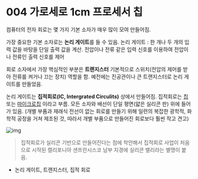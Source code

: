 # 004 가로세로 1cm 프로세서 칩



컴퓨터의 전자 회로는 몇 가지 기본 소자가 매우 많이 모여 만들어짐.

가장 중요한 기본 소자로는 **논리 게이트**를 들 수 있음.
논리 게이트 : 한 개나 두 개의 입력 값을 바탕을 단일 출력 값을 계산.
전압이나 전류 같은 입력 신호를 이용하여 전압이나 전류인 출력 신호를 제어

회로 소자에서 가장 핵심적인 부분은 **트랜지스터**
기본적으로 스위치(전압의 제어를 받아 전류를 켜거나 끄는 장치) 역할을 함.
예전에는 진공관이나 큰 트랜지스터로 논리 게이트를 만들었음.

논리 게이트는 **집적회로(IC, Intergrated Circulits)** 상에서 만들어짐.
집적회로는 <u>칩</u> 또는 <u>마이크로칩</u> 이라고 부름.
모든 소자와 배선이 단일 평면(얇은 실리콘 판) 위에 들어가 있음. (개별 부품과 재래식 전선이 없는 회로를 만들기 위해 일련의 복잡한 광학적, 화학적 공정을 거쳐 제조된 것, 따라서 개별 부품으로 만들어진 회로보다 훨씬 작고 견고)

![img](https://postfiles.pstatic.net/MjAxOTAxMjVfMjUx/MDAxNTQ4Mzg0MDgzNDQ5.R1CxPzbkw3XduIFbwlZQZxiE7t5Qii2oAQGlfOsqdw0g.-N6tLI3PHOKVwgemB5ZMwaROA7jMpZj1kGxJOzwJ0ycg.PNG.shakey7/image.png?type=w966)

> 집적회로가 실리콘 기반으로 만들어진다는 점에 착안해서 집적회로 사업이 처음으로 시작된 캘리포니아 샌프란시스코 남부 지경에 실리콘 밸리라는 별명이 붙음.



- 논리 게이트, 트랜지스터, 집적 회로